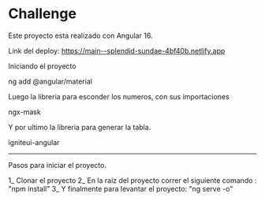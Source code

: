 # Challenge

Este proyecto esta realizado con Angular 16. 

Link del deploy: https://main--splendid-sundae-4bf40b.netlify.app

Iniciando el proyecto

ng add @angular/material

Luego la libreria para esconder los numeros, con sus importaciones

ngx-mask

Y por ultimo la libreria para generar la tabla.

igniteui-angular


******************************************************************

Pasos para iniciar el proyecto.

1_ Clonar el proyecto
2_ En la raiz del proyecto correr el siguiente comando : "npm install"
3_ Y finalmente para levantar el proyecto: "ng serve -o"
